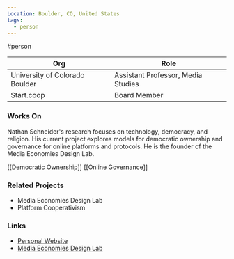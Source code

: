 ```yaml
---
Location: Boulder, CO, United States
tags:
  - person
---
```

#person

| Org                                      | Role                                                                                   |
| ---------------------------------------- | -------------------------------------------------------------------------------------- |
| University of Colorado Boulder           | Assistant Professor, Media Studies                                                     |
| Start.coop                               | Board Member                                                                           |

### Works On

Nathan Schneider's research focuses on technology, democracy, and religion. His current project explores models for democratic ownership and governance for online platforms and protocols. He is the founder of the Media Economies Design Lab.

[[Democratic Ownership]]
[[Online Governance]]

### Related Projects

- Media Economies Design Lab
- Platform Cooperativism

### Links

- [Personal Website](https://nathanschneider.info)
- [Media Economies Design Lab](https://medialab.colorado.edu/)



